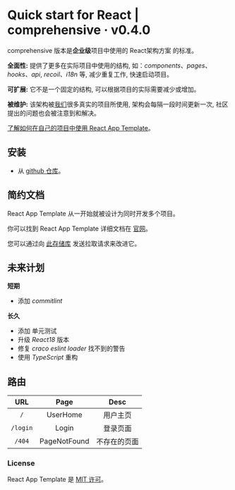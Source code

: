 # Quick start for React | comprehensive &middot; v0.4.0

comprehensive 版本是**企业级**项目中使用的 React架构方案 的标准。

**全面性:** 提供了更多在实际项目中使用的结构, 如：_components_、_pages_、_hooks_、_api_, _recoil_、_i18n_ 等, 减少重复工作, 快速启动项目。

**可扩展:** 它不是一个固定的结构, 可以根据项目的实际需要减少或增加。

**被维护:** 该架构被[我们](https://it-is-it.web.app/)很多真实的项目所使用, 架构会每隔一段时间更新一次, 社区提出的问题也会被注意到和解决。

[了解如何在自己的项目中使用 React App Template](https://it-is-it.web.app/docs/react-app-template/getting-started)。

## 安装

- 从 [github 仓库](https://github.com/YernarT/react-app-template)。

## 简约文档

React App Template 从一开始就被设计为同时开发多个项目。

你可以找到 React App Template 详细文档在 [官网](https://it-is-it.web.app/docs)。

您可以通过向 [此存储库](https://github.com/YernarT/react-app-template) 发送拉取请求来改进它。

## 未来计划

**短期**

- 添加 _commitlint_

**长久**

- 添加 单元测试
- 升级 _React18_ 版本
- 修复 _craco eslint loader_ 找不到的警告
- 使用 _TypeScript_ 重构

## 路由

|   URL    |     Page     |     Desc     |
| :------: | :----------: | :----------: |
|   `/`    |   UserHome   |   用户主页   |
| `/login` |    Login     |   登录页面   |
|  `/404`  | PageNotFound | 不存在的页面 |

### License

React App Template 是 [MIT 许可](./LICENSE)。
